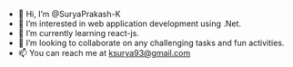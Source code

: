 - 👋 Hi, I’m @SuryaPrakash-K
- 👀 I’m interested in web application development using .Net.
- 🌱 I’m currently learning react-js.
- 💞️ I’m looking to collaborate on any challenging tasks and fun activities.
- 📫 You can reach me at ksurya93@gmail.com

<!---
SuryaPrakash-K/SuryaPrakash-K is a ✨ special ✨ repository because its `README.md` (this file) appears on your GitHub profile.
You can click the Preview link to take a look at your changes.
--->
